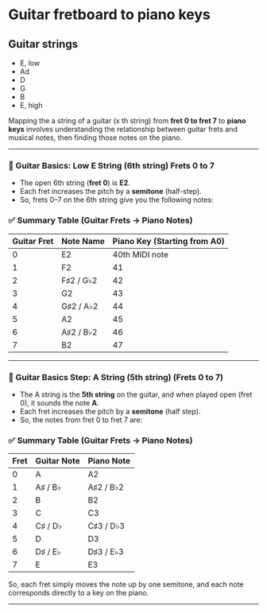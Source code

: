 # Guitar fretboard to piano keys

## Guitar strings

* E, low
* Ad
* D
* G
* B
* E, high

Mapping the a string of a guitar (x th string) from **fret 0 to fret 7** to **piano keys** involves understanding the relationship between guitar frets and musical notes, then finding those notes on the piano.

---

### 🎸 Guitar Basics: Low E String (6th string) Frets 0 to 7

- The open 6th string (**fret 0**) is **E2**.
- Each fret increases the pitch by a **semitone** (half-step).
- So, frets 0–7 on the 6th string give you the following notes:

### ✅ Summary Table (Guitar Frets → Piano Notes)

| Guitar Fret | Note Name | Piano Key (Starting from A0) |
|-------------|------------|------------------------------|
| 0           | E2         | 40th MIDI note               |
| 1           | F2         | 41                           |
| 2           | F♯2 / G♭2  | 42                           |
| 3           | G2         | 43                           |
| 4           | G♯2 / A♭2  | 44                           |
| 5           | A2         | 45                           |
| 6           | A♯2 / B♭2  | 46                           |
| 7           | B2         | 47                           |

---


### 🎸 Guitar Basics Step: A String (5th string) (Frets 0 to 7)

- The A string is the **5th string** on the guitar, and when played open (fret 0), it sounds the note **A**. 
- Each fret increases the pitch by a **semitone** (half step). 
- So, the notes from fret 0 to fret 7 are:

### ✅ Summary Table (Guitar Frets → Piano Notes)

| Fret | Guitar Note | Piano Note |
|------|-------------|------------|
| 0    | A           | A2         |
| 1    | A♯ / B♭     | A♯2 / B♭2  |
| 2    | B           | B2         |
| 3    | C           | C3         |
| 4    | C♯ / D♭     | C♯3 / D♭3  |
| 5    | D           | D3         |
| 6    | D♯ / E♭     | D♯3 / E♭3  |
| 7    | E           | E3         |

So, each fret simply moves the note up by one semitone, and each note corresponds directly to a key on the piano.

---